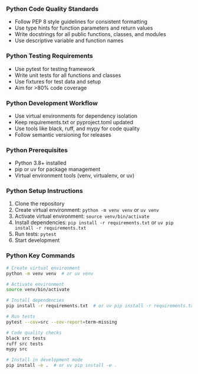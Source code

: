 <!-- REPLACE:guidelines -->
### Python Code Quality Standards
- Follow PEP 8 style guidelines for consistent formatting
- Use type hints for function parameters and return values
- Write docstrings for all public functions, classes, and modules
- Use descriptive variable and function names

### Python Testing Requirements  
- Use pytest for testing framework
- Write unit tests for all functions and classes
- Use fixtures for test data and setup
- Aim for >80% code coverage

### Python Development Workflow
- Use virtual environments for dependency isolation
- Keep requirements.txt or pyproject.toml updated
- Use tools like black, ruff, and mypy for code quality
- Follow semantic versioning for releases
<!-- /REPLACE:guidelines -->

<!-- REPLACE:getting-started -->
### Python Prerequisites
- Python 3.8+ installed
- pip or uv for package management
- Virtual environment tools (venv, virtualenv, or uv)

### Python Setup Instructions
1. Clone the repository
2. Create virtual environment: `python -m venv venv` or `uv venv`
3. Activate virtual environment: `source venv/bin/activate`
4. Install dependencies: `pip install -r requirements.txt` or `uv pip install -r requirements.txt`
5. Run tests: `pytest`
6. Start development

### Python Key Commands
```bash
# Create virtual environment
python -m venv venv  # or uv venv

# Activate environment  
source venv/bin/activate

# Install dependencies
pip install -r requirements.txt  # or uv pip install -r requirements.txt

# Run tests
pytest --cov=src --cov-report=term-missing

# Code quality checks
black src tests
ruff src tests  
mypy src

# Install in development mode
pip install -e .  # or uv pip install -e .
```
<!-- /REPLACE:getting-started -->